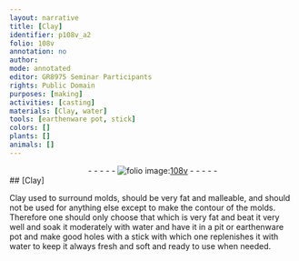 ```yaml
---
layout: narrative
title: [Clay]
identifier: p108v_a2
folio: 108v
annotation: no
author:
mode: annotated
editor: GR8975 Seminar Participants
rights: Public Domain
purposes: [making]
activities: [casting]
materials: [Clay, water]
tools: [earthenware pot, stick]
colors: []
plants: []
animals: []
---
```


 <div class="folio" align="center">- - - - - <a href="http://gallica.bnf.fr/ark:/12148/btv1b10500001g/f222.image" target="_blank"><img src="https://cu-mkp.github.io/GR8975-edition/assets/photo-icon.png" alt="folio image: " style="display:inline-block; margin-bottom:-3px;"/>108v</a> - - - - - </div>  
## [Clay]

 
<span class="activity"></span><span class="material">Clay</span> used to surround molds, should be very fat and malleable, and should not be used for anything else except to make the contour of the molds. Therefore one should only choose that which is very fat and beat it very well and soak it moderately with <span class="material">water</span> and have it in a pit or <span class="tool">earthenware pot</span> and make good holes with a <span class="tool">stick</span> with which one replenishes it with <span class="material">water</span> to keep it always fresh and soft and ready to use when needed.
 